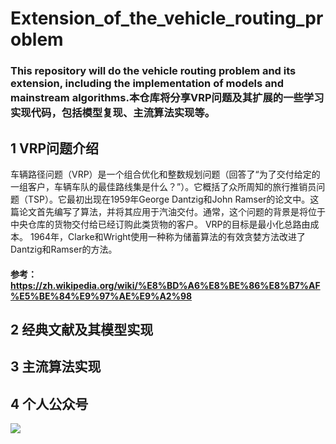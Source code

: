 # Extension_of_the_vehicle_routing_problem
### This repository will do the vehicle routing problem and its extension, including the implementation of models and mainstream algorithms.本仓库将分享VRP问题及其扩展的一些学习实现代码，包括模型复现、主流算法实现等。
## 1 VRP问题介绍
  车辆路径问题（VRP）是一个组合优化和整数规划问题（回答了“为了交付给定的一组客户，车辆车队的最佳路线集是什么？”）。它概括了众所周知的旅行推销员问题（TSP）。它最初出现在1959年George Dantzig和John Ramser的论文中。这篇论文首先编写了算法，并将其应用于汽油交付。通常，这个问题的背景是将位于中央仓库的货物交付给已经订购此类货物的客户。 VRP的目标是最小化总路由成本。 1964年，Clarke和Wright使用一种称为储蓄算法的有效贪婪方法改进了Dantzig和Ramser的方法。
  #### 参考：https://zh.wikipedia.org/wiki/%E8%BD%A6%E8%BE%86%E8%B7%AF%E5%BE%84%E9%97%AE%E9%A2%98
## 2 经典文献及其模型实现
## 3 主流算法实现
## 4 个人公众号
![](https://github.com/wangqianlongucas/Extension_of_the_vehicle_routing_problem/blob/Extension_of_the_vehicle_routing_problem/%E5%85%AC%E4%BC%97%E5%8F%B7/%E6%89%AB%E7%A0%81_%E6%90%9C%E7%B4%A2%E8%81%94%E5%90%88%E4%BC%A0%E6%92%AD%E6%A0%B7%E5%BC%8F-%E7%99%BD%E8%89%B2%E7%89%88.png)
